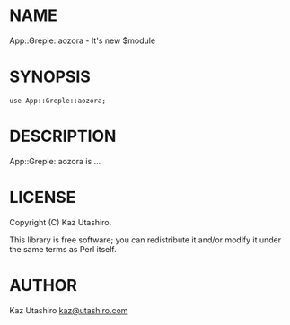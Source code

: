 # NAME

App::Greple::aozora - It's new $module

# SYNOPSIS

    use App::Greple::aozora;

# DESCRIPTION

App::Greple::aozora is ...

# LICENSE

Copyright (C) Kaz Utashiro.

This library is free software; you can redistribute it and/or modify
it under the same terms as Perl itself.

# AUTHOR

Kaz Utashiro <kaz@utashiro.com>
